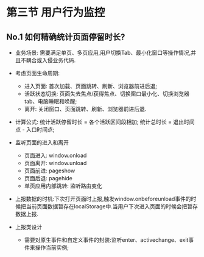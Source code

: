 # 第三节 用户行为监控

## No.1 如何精确统计页面停留时长?

* 业务场景: 需要满足单页、多页应用,用户切换Tab、最小化窗口等操作情况,并且不耦合或入侵业务代码.
* 考虑页面生命周期:
  * 进入页面: 首次加载、页面跳转、刷新、浏览器前进后退;
  * 活跃状态切换: 页面失去焦点/获得焦点、切换窗口最小化、切换浏览器tab、电脑睡眠和唤醒;
  * 离开: 关闭窗口、页面跳转、刷新、浏览器前进后退.

* 计算公式: 统计活跃停留时长 = 各个活跃区间段相加; 统计总时长 = 退出时间点 - 入口时间点;

* 监听页面的进入和离开
  * 页面进入: window.onload
  * 页面离开: window.unload
  * 页面前进: pageshow
  * 页面后退: pagehide
  * 单页应用内部跳转: 监听路由变化

* 上报数据的时机:下次打开页面时上报,触发window.onbeforeunload事件的时候把当前页面数据暂存在localStorage中.当用户下次进入页面的时候会把暂存数据上报.

* 上报类设计

  * 需要对原生事件和自定义事件的封装:监听enter、activechange、exit事件来操作当前实例;


